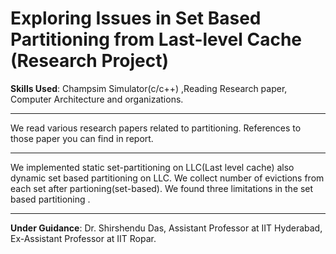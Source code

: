 # Exploring Issues in Set Based Partitioning from Last-level Cache (Research Project)

**Skills Used**: Champsim Simulator(c/c++) ,Reading Research paper, Computer Architecture and organizations.

---

We read various research papers related to partitioning. References to those paper you can find in report.

---

We implemented static set-partitioning on LLC(Last level cache) also dynamic set based partitioning on LLC. We collect number of  evictions from each set after partioning(set-based). We found three limitations in the set based partitioning . 

---

**Under Guidance**: Dr. Shirshendu Das, Assistant Professor at IIT Hyderabad, Ex-Assistant Professor at IIT Ropar.


